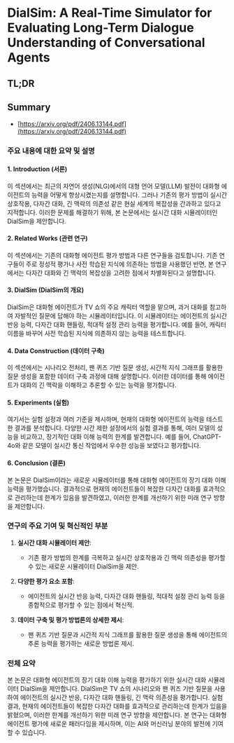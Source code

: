 # DialSim: A Real-Time Simulator for Evaluating Long-Term Dialogue Understanding of Conversational Agents
## TL;DR
## Summary
- [https://arxiv.org/pdf/2406.13144.pdf](https://arxiv.org/pdf/2406.13144.pdf)

### 주요 내용에 대한 요약 및 설명

#### 1. Introduction (서론)
이 섹션에서는 최근의 자연어 생성(NLG)에서의 대형 언어 모델(LLM) 발전이 대화형 에이전트의 능력을 어떻게 향상시켰는지를 설명합니다. 그러나 기존의 평가 방법이 실시간 상호작용, 다자간 대화, 긴 맥락의 의존성 같은 현실 세계의 복잡성을 간과하고 있다고 지적합니다. 이러한 문제를 해결하기 위해, 본 논문에서는 실시간 대화 시뮬레이터인 DialSim을 제안합니다.

#### 2. Related Works (관련 연구)
이 섹션에서는 기존의 대화형 에이전트 평가 방법과 다른 연구들을 검토합니다. 기존 연구들이 주로 정성적 평가나 사전 학습된 지식에 의존하는 방법을 사용했던 반면, 본 연구에서는 다자간 대화와 긴 맥락의 복잡성을 고려한 점에서 차별화된다고 설명합니다.

#### 3. DialSim (DialSim의 개요)
DialSim은 대화형 에이전트가 TV 쇼의 주요 캐릭터 역할을 맡으며, 과거 대화를 참고하여 자발적인 질문에 답해야 하는 시뮬레이터입니다. 이 시뮬레이터는 에이전트의 실시간 반응 능력, 다자간 대화 핸들링, 적대적 설정 관리 능력을 평가합니다. 예를 들어, 캐릭터 이름을 바꾸어 사전 학습된 지식에 의존하지 않는 능력을 테스트합니다.

#### 4. Data Construction (데이터 구축)
이 섹션에서는 시나리오 전처리, 팬 퀴즈 기반 질문 생성, 시간적 지식 그래프를 활용한 질문 생성을 포함한 데이터 구축 과정에 대해 설명합니다. 이러한 데이터를 통해 에이전트가 대화의 긴 맥락을 이해하고 추론할 수 있는 능력을 평가합니다.

#### 5. Experiments (실험)
여기서는 실험 설정과 여러 기준을 제시하며, 현재의 대화형 에이전트의 능력을 테스트한 결과를 분석합니다. 다양한 시간 제한 설정에서의 실험 결과를 통해, 여러 모델의 성능을 비교하고, 장기적인 대화 이해 능력의 한계를 발견합니다. 예를 들어, ChatGPT-4o와 같은 모델이 실시간 통신 작업에서 우수한 성능을 보였다고 평가합니다.

#### 6. Conclusion (결론)
본 논문은 DialSim이라는 새로운 시뮬레이터를 통해 대화형 에이전트의 장기 대화 이해 능력을 평가했습니다. 결과적으로 현재의 에이전트들이 복잡한 다자간 대화를 효과적으로 관리하는데 한계가 있음을 발견하였고, 이러한 한계를 개선하기 위한 미래 연구 방향을 제안합니다.

### 연구의 주요 기여 및 혁신적인 부분
1. **실시간 대화 시뮬레이터 제안**:
   - 기존 평가 방법의 한계를 극복하고 실시간 상호작용과 긴 맥락 의존성을 평가할 수 있는 새로운 시뮬레이터 DialSim을 제안.
   
2. **다양한 평가 요소 포함**:
   - 에이전트의 실시간 반응 능력, 다자간 대화 핸들링, 적대적 설정 관리 능력 등을 종합적으로 평가할 수 있는 점에서 혁신적.
   
3. **데이터 구축 및 평가 방법론의 상세한 제시**:
   - 팬 퀴즈 기반 질문과 시간적 지식 그래프를 활용한 질문 생성을 통해 에이전트의 추론 능력을 평가하는 새로운 방법론 제시.
   
### 전체 요약
본 논문은 대화형 에이전트의 장기 대화 이해 능력을 평가하기 위한 실시간 대화 시뮬레이터 DialSim을 제안합니다. DialSim은 TV 쇼의 시나리오와 팬 퀴즈 기반 질문을 사용하여 에이전트의 실시간 반응, 다자간 대화 핸들링, 긴 맥락 의존성을 평가합니다. 실험 결과, 현재의 에이전트들이 복잡한 다자간 대화를 효과적으로 관리하는데 한계가 있음을 밝혔으며, 이러한 한계를 개선하기 위한 미래 연구 방향을 제안합니다. 본 연구는 대화형 에이전트 평가에 새로운 패러다임을 제시하며, 이는 AI와 머신러닝 분야의 발전에 기여할 수 있습니다.